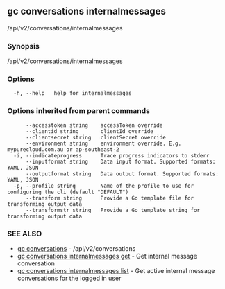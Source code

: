 ## gc conversations internalmessages

/api/v2/conversations/internalmessages

### Synopsis

/api/v2/conversations/internalmessages

### Options

```
  -h, --help   help for internalmessages
```

### Options inherited from parent commands

```
      --accesstoken string    accessToken override
      --clientid string       clientId override
      --clientsecret string   clientSecret override
      --environment string    environment override. E.g. mypurecloud.com.au or ap-southeast-2
  -i, --indicateprogress      Trace progress indicators to stderr
      --inputformat string    Data input format. Supported formats: YAML, JSON
      --outputformat string   Data output format. Supported formats: YAML, JSON
  -p, --profile string        Name of the profile to use for configuring the cli (default "DEFAULT")
      --transform string      Provide a Go template file for transforming output data
      --transformstr string   Provide a Go template string for transforming output data
```

### SEE ALSO

* [gc conversations](gc_conversations.html)	 - /api/v2/conversations
* [gc conversations internalmessages get](gc_conversations_internalmessages_get.html)	 - Get internal message conversation
* [gc conversations internalmessages list](gc_conversations_internalmessages_list.html)	 - Get active internal message conversations for the logged in user


